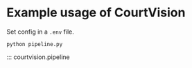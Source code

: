 # Example usage of CourtVision
Set config in a `.env` file.
```
python pipeline.py
```
::: courtvision.pipeline
